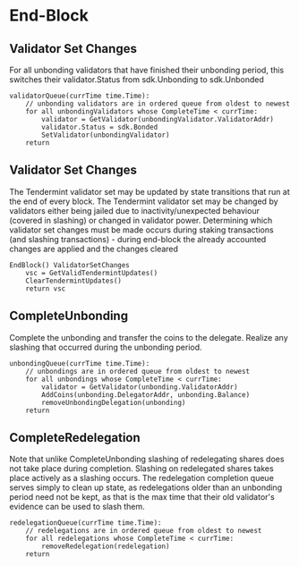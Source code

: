# End-Block 

## Validator Set Changes

For all unbonding validators that have finished their unbonding period, this switches their validator.Status
from sdk.Unbonding to sdk.Unbonded

```golang
validatorQueue(currTime time.Time):
    // unbonding validators are in ordered queue from oldest to newest
    for all unbondingValidators whose CompleteTime < currTime:
        validator = GetValidator(unbondingValidator.ValidatorAddr)
        validator.Status = sdk.Bonded
        SetValidator(unbondingValidator)
    return
```

## Validator Set Changes

The Tendermint validator set may be updated by state transitions that run at
the end of every block. The Tendermint validator set may be changed by
validators either being jailed due to inactivity/unexpected behaviour (covered
in slashing) or changed in validator power. Determining which validator set
changes must be made occurs during staking transactions (and slashing
transactions) - during end-block the already accounted changes are applied and
the changes cleared

```golang
EndBlock() ValidatorSetChanges
    vsc = GetValidTendermintUpdates()
    ClearTendermintUpdates()
    return vsc
```

## CompleteUnbonding

Complete the unbonding and transfer the coins to the delegate. Realize any
slashing that occurred during the unbonding period.

```golang
unbondingQueue(currTime time.Time):
    // unbondings are in ordered queue from oldest to newest
    for all unbondings whose CompleteTime < currTime:
        validator = GetValidator(unbonding.ValidatorAddr)
        AddCoins(unbonding.DelegatorAddr, unbonding.Balance)
        removeUnbondingDelegation(unbonding)
    return
```

## CompleteRedelegation

Note that unlike CompleteUnbonding slashing of redelegating shares does not
take place during completion. Slashing on redelegated shares takes place
actively as a slashing occurs. The redelegation completion queue serves simply to
clean up state, as redelegations older than an unbonding period need not be kept,
as that is the max time that their old validator's evidence can be used to slash them.

```golang
redelegationQueue(currTime time.Time):
    // redelegations are in ordered queue from oldest to newest
    for all redelegations whose CompleteTime < currTime:
        removeRedelegation(redelegation)
    return
```